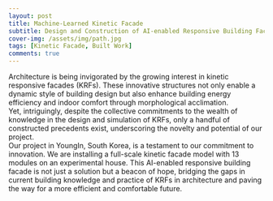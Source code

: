 ```yaml
---
layout: post
title: Machine-Learned Kinetic Facade
subtitle: Design and Construction of AI-enabled Responsive Building Facade
cover-img: /assets/img/path.jpg
tags: [Kinetic Facade, Built Work]
comments: true
---
```


Architecture is being invigorated by the growing interest in kinetic responsive facades (KRFs). These innovative structures not only enable a dynamic style of building design but also enhance building energy efficiency and indoor comfort through morphological acclimation.
<br/>
Yet, intriguingly, despite the collective commitments to the wealth of knowledge in the design and simulation of KRFs, only a handful of constructed precedents exist, underscoring the novelty and potential of our project. 
<br/>
Our project in YoungIn, South Korea, is a testament to our commitment to innovation. We are installing a full-scale kinetic facade model with 13 modules on an experimental house. This AI-enabled responsive building facade is not just a solution but a beacon of hope, bridging the gaps in current building knowledge and practice of KRFs in architecture and paving the way for a more efficient and comfortable future.
